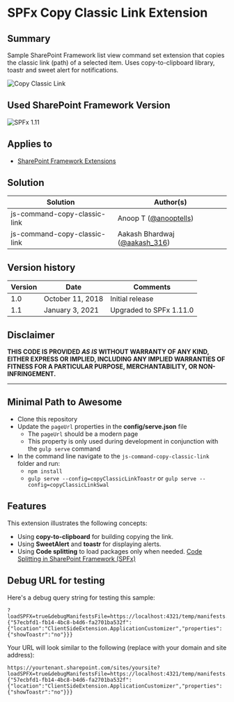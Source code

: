 # SPFx Copy Classic Link Extension

## Summary

Sample SharePoint Framework list view command set extension that copies the classic link (path) of a selected item. Uses copy-to-clipboard library, toastr and sweet alert for notifications.

![Copy Classic Link](./demo/copy-classic-link.gif)

## Used SharePoint Framework Version
 
![SPFx 1.11](https://img.shields.io/badge/SPFx-1.11-green.svg)

## Applies to

* [SharePoint Framework Extensions](https://dev.office.com/sharepoint/docs/spfx/extensions/overview-extensions)

## Solution

Solution|Author(s)
--------|---------
js-command-copy-classic-link | Anoop T ([@anooptells](https://twitter.com/anooptells))
js-command-copy-classic-link | Aakash Bhardwaj ([@aakash_316](https://twitter.com/aakash_316))

## Version history

Version|Date|Comments
-------|----|--------
1.0|October 11, 2018|Initial release
1.1|January 3, 2021|Upgraded to SPFx 1.11.0

## Disclaimer

**THIS CODE IS PROVIDED *AS IS* WITHOUT WARRANTY OF ANY KIND, EITHER EXPRESS OR IMPLIED, INCLUDING ANY IMPLIED WARRANTIES OF FITNESS FOR A PARTICULAR PURPOSE, MERCHANTABILITY, OR NON-INFRINGEMENT.**

---

## Minimal Path to Awesome

- Clone this repository
- Update the `pageUrl` properties in the **config/serve.json** file
  - The `pageUrl` should be a modern page
  - This property is only used during development in conjunction with the `gulp serve` command
- In the command line navigate to the `js-command-copy-classic-link` folder and run:
  - `npm install`
  - `gulp serve --config=copyClassicLinkToastr` or `gulp serve --config=copyClassicLinkSwal`

## Features

This extension illustrates the following concepts:

- Using **copy-to-clipboard** for building copying the link.
- Using **SweetAlert** and **toastr** for displaying alerts.
- Using **Code splitting** to load packages only when needed. [Code Splitting in SharePoint Framework (SPFx)](https://www.vrdmn.com/2018/10/code-splitting-in-sharepoint-framework.html)  

## Debug URL for testing

Here's a debug query string for testing this sample:

```
?loadSPFX=true&debugManifestsFile=https://localhost:4321/temp/manifests.js&customActions={"57ecbfd1-fb14-4bc8-b4d6-fa2701ba532f":{"location":"ClientSideExtension.ApplicationCustomizer","properties":{"showToastr":"no"}}}
```

Your URL will look similar to the following (replace with your domain and site address):
```
https://yourtenant.sharepoint.com/sites/yoursite?loadSPFX=true&debugManifestsFile=https://localhost:4321/temp/manifests.js&customActions={"57ecbfd1-fb14-4bc8-b4d6-fa2701ba532f":{"location":"ClientSideExtension.ApplicationCustomizer","properties":{"showToastr":"no"}}}
```
